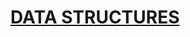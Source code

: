 # [DATA STRUCTURES](https://www.coursera.org/learn/data-structures?specialization=data-structures-algorithms)